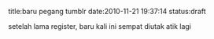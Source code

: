 title:baru pegang tumblr
date:2010-11-21 19:37:14
status:draft

<p>setelah lama register, baru kali ini sempat diutak atik lagi</p> 